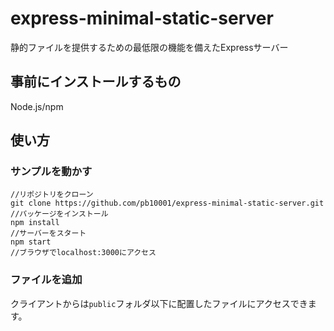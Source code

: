 # express-minimal-static-server
静的ファイルを提供するための最低限の機能を備えたExpressサーバー
## 事前にインストールするもの
Node.js/npm
## 使い方
### サンプルを動かす
```Shell
//リポジトリをクローン
git clone https://github.com/pb10001/express-minimal-static-server.git
//パッケージをインストール
npm install
//サーバーをスタート
npm start
//ブラウザでlocalhost:3000にアクセス
```
### ファイルを追加
クライアントからは`public`フォルダ以下に配置したファイルにアクセスできます。
